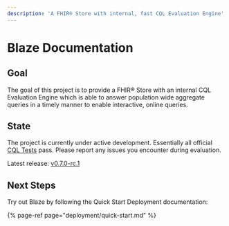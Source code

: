 ```yaml
---
description: 'A FHIR® Store with internal, fast CQL Evaluation Engine'
---
```


# Blaze Documentation

## Goal

The goal of this project is to provide a FHIR® Store with an internal CQL Evaluation Engine which is able to answer population wide aggregate queries in a timely manner to enable interactive, online queries.

## State

The project is currently under active development. Essentially all official [CQL Tests](https://cql.hl7.org/tests.html) pass. Please report any issues you encounter during evaluation.

Latest release: [v0.7.0-rc.1](https://github.com/life-research/blaze/releases/tag/v0.7.0-rc.1)

## Next Steps

Try out Blaze by following the Quick Start Deployment documentation:

{% page-ref page="deployment/quick-start.md" %}

